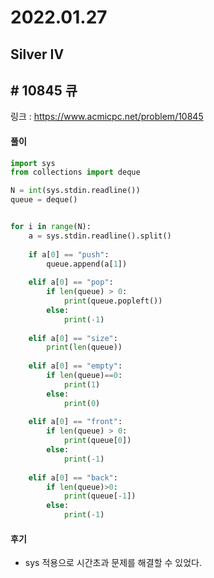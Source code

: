 # 2022.01.27

## Silver IV

## # 10845 큐

링크 : https://www.acmicpc.net/problem/10845



#### 풀이

```python
import sys
from collections import deque

N = int(sys.stdin.readline())
queue = deque()


for i in range(N):
    a = sys.stdin.readline().split()
    
    if a[0] == "push":
        queue.append(a[1])
        
    elif a[0] == "pop":
        if len(queue) > 0:
            print(queue.popleft())
        else:
            print(-1)
            
    elif a[0] == "size":
        print(len(queue))
        
    elif a[0] == "empty":
        if len(queue)==0:
            print(1)
        else:
            print(0)
    
    elif a[0] == "front":
        if len(queue) > 0:
            print(queue[0])
        else:
            print(-1)
    
    elif a[0] == "back":
        if len(queue)>0:
            print(queue[-1])
        else:
            print(-1) 
```



#### 후기

* sys 적용으로 시간초과 문제를 해결할 수 있었다.


